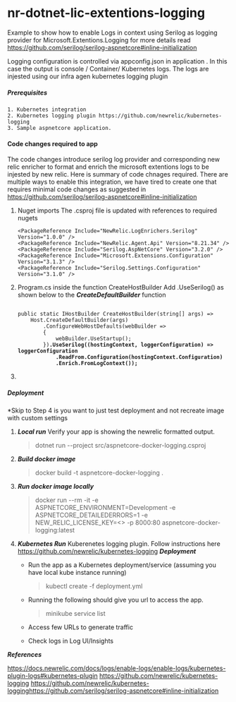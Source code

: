 # nr-dotnet-lic-extentions-logging
Example to show how to enable Logs in context using Serilog as logging provider for Microsoft.Extentions.Logging for more details read https://github.com/serilog/serilog-aspnetcore#inline-initialization


Logging configuration is controlled via appconfig.json in application . In this case the output is console / Container/ Kubernetes logs. The logs are injested using our infra agen kubernetes logging plugin

##### Prerequisites
    1. Kubernetes integration
    2. Kubernetes logging plugin https://github.com/newrelic/kubernetes-logging
    3. Sample aspnetcore application.

#### Code changes required to app

The code changes introduce serilog log provider and corresponding new relic enricher to format and enrich the microsoft extentions logs to be injested by new relic. Here is summary of code chnages required. 
There are multiple ways to enable this integration, we have tired to create one that requires minimal code changes as suggested in https://github.com/serilog/serilog-aspnetcore#inline-initialization

1. Nuget imports
    The .csproj file is updated with references to required nugets 
    ```
    <PackageReference Include="NewRelic.LogEnrichers.Serilog" Version="1.0.0" />
    <PackageReference Include="NewRelic.Agent.Api" Version="8.21.34" />
    <PackageReference Include="Serilog.AspNetCore" Version="3.2.0" />
    <PackageReference Include="Microsoft.Extensions.Configuration" Version="3.1.3" />
    <PackageReference Include="Serilog.Settings.Configuration" Version="3.1.0" />
    ```
2.  Program.cs inside the function CreateHostBuilder 
    Add .UseSerilog() as shown below to the ***CreateDefaultBuilder*** function

    <pre><code>
    public static IHostBuilder CreateHostBuilder(string[] args) =>
        Host.CreateDefaultBuilder(args)
            .ConfigureWebHostDefaults(webBuilder =>
            {
                webBuilder.UseStartup<Startup>();
            })<b>.UseSerilog((hostingContext, loggerConfiguration) => loggerConfiguration
                .ReadFrom.Configuration(hostingContext.Configuration)
                .Enrich.FromLogContext());</b>
    </code></pre>
3. 



##### Deployment
*Skip to Step 4 is you want to just test deployment and not recreate image with custom settings

1.  ***Local run*** 
    Verify your app is showing the newrelic formatted output.
    >dotnet run --project src/aspnetcore-docker-logging.csproj 

2.  ***Build docker image*** 

    >docker build -t aspnetcore-docker-logging .

3.  ***Run docker image locally*** 
    
    >docker run --rm -it -e ASPNETCORE_ENVIRONMENT=Development -e ASPNETCORE_DETAILEDERRORS=1 -e NEW_RELIC_LICENSE_KEY=<<YOUR NR KEY>>  -p 8000:80 aspnetcore-docker-logging:latest 

4.   ***Kubernetes Run***
    Kuberenetes logging plugin. Follow instructions here  https://github.com/newrelic/kubernetes-logging
     ***Deployment***
     * Run the app as a Kubernetes deployment/service  (assuming you have local kube instance running)
        >kubectl create -f deployment.yml 
     
     * Running the following should give you url to access the app.
        >minikube service list
     * Access few URLs to generate traffic 
     * Check logs in Log UI/Insights 



***References***

https://docs.newrelic.com/docs/logs/enable-logs/enable-logs/kubernetes-plugin-logs#kubernetes-plugin
https://github.com/newrelic/kubernetes-logging 
https://github.com/newrelic/kubernetes-logginghttps://github.com/serilog/serilog-aspnetcore#inline-initialization
